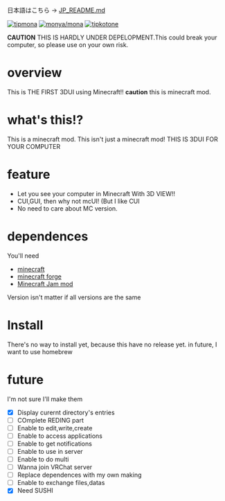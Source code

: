 日本語はこちら -> [JP_README.md](https://github.com/Cj-bc/mcUI/blob/master/JP_README.md)

[![tipmona](https://img.shields.io/badge/tipme-%40tipmona-orange.svg)](https://twitter.com/share?text=%40tipmona%20tip%20%40Cj-bc%2011.7)  [![monya/mona](https://img.shields.io/badge/tipme-%40monya/mona-orange.svg)](https://monya-wallet.github.io/a/?address=MBdCkYyfTsCxtm1wZ1XyKWNLFLYj8zMK3V&scheme=monacoin)  [![tipkotone](https://img.shields.io/badge/tipme-%40tipkotone-orange.svg)](https://twitter.com/share?text=%40tipkotone%20tip%20%40Cj-bc%2011.7)

**CAUTION** THIS IS HARDLY UNDER DEPELOPMENT.This could break your computer, so please use on your own risk.

# overview

  This is THE FIRST 3DUI using Minecraft!!
  **caution** this is minecraft mod.

# what's this!?

  This is a minecraft mod.
  This isn't just a minecraft mod!
  THIS IS 3DUI FOR YOUR COMPUTER

# feature

  * Let you see your computer in Minecraft With 3D VIEW!!
  * CUI,GUI, then why not mcUI! (But I like CUI
  * No need to care about MC version.

# dependences

  You'll need

  * [minecraft](https://minecraft.net)
  * [minecraft forge](https://files.minecraftforge.net)
  * [Minecraft Jam mod](https://github.com/arpruss/raspberryjammod)

  Version isn't matter if all versions are the same

# Install

  There's no way to install yet, because this have no release yet.
  in future, I want to use homebrew


# future

I'm not sure I'll make them

-  [x] Display curernt directory's entries
-  [ ] COmplete REDING part
-  [ ] Enable to edit,write,create
-  [ ] Enable to access applications
-  [ ] Enable to get notifications
-  [ ] Enable to use in server
-  [ ] Enable to do multi
-  [ ] Wanna join VRChat server
-  [ ] Replace dependences with my own making
-  [ ] Enable to exchange files,datas
-  [x] Need SUSHI
